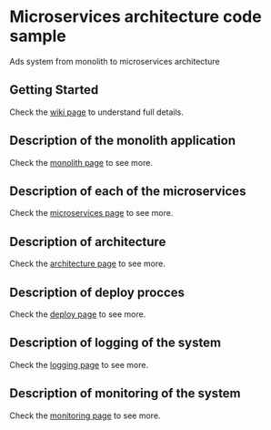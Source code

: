 
# Microservices architecture code sample

Ads system from monolith to microservices architecture

Getting Started
-----------------

Check the [wiki page](https://github.com/zoopyserg/ruby-microservices-code-sample/wiki/Home) to understand full details.

Description of the monolith application
-----------------

Check the [monolith page](https://github.com/zoopyserg/ruby-microservices-code-sample/wiki/Monolith-application) to see more.

Description of each of the microservices
-----------------

Check the [microservices page](https://github.com/zoopyserg/ruby-microservices-code-sample/wiki/Microservices) to see more.

Description of architecture
-----------------

Check the [architecture page](https://github.com/zoopyserg/ruby-microservices-code-sample/wiki/Architecture) to see more.


Description of deploy procces
-----------------

Check the [deploy page](https://github.com/zoopyserg/ruby-microservices-code-sample/wiki/Deploy) to see more.

Description of logging of the system
-----------------

Check the [logging page](https://github.com/zoopyserg/ruby-microservices-code-sample/wiki/Logging) to see more.

Description of monitoring of the system
-----------------

Check the [monitoring page](https://github.com/zoopyserg/ruby-microservices-code-sample/wiki/Monitoring) to see more.

